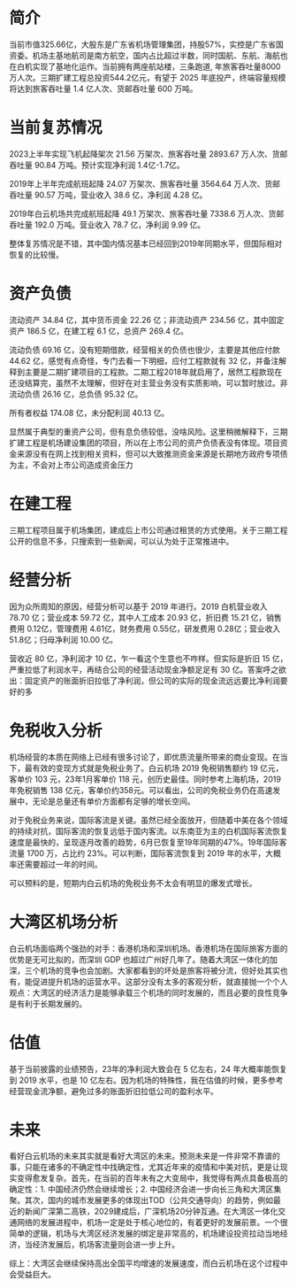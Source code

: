 # 简介
当前市值325.66亿，大股东是广东省机场管理集团，持股57%，实控是广东省国资委。机场主基地航司是南方航空，国内占比超过半数，同时国航、东航、海航也在白机实现了基地化运作。当前拥有两座航站楼，三条跑道, 年旅客吞吐量8000万人次。三期扩建工程总投资544.2亿元，有望于 2025 年底投产，终端容量规模将达到旅客吞吐量 1.4 亿人次、货邮吞吐量 600 万吨。

# 当前复苏情况
2023上半年实现飞机起降架次 21.56 万架次、旅客吞吐量 2893.67 万人次、货邮吞吐量 90.84 万吨。预计实现净利润 1.4亿-1.7亿。

2019年上半年完成航班起降 24.07 万架次、旅客吞吐量 3564.64 万人次、货邮吞吐量 90.57 万吨，营业收入 38.6 亿，净利润 4.28 亿。

2019年白云机场共完成航班起降 49.1 万架次、旅客吞吐量 7338.6 万人次、货邮吞吐量 192.0 万吨。营业收入 78.7 亿，净利润 9.99 亿。

整体复苏情况是不错，其中国内情况基本已经回到2019年同期水平，但国际相对恢复的比较慢。

# 资产负债
流动资产 34.84 亿，其中货币资金 22.26 亿；非流动资产 234.56 亿，其中固定资产 186.5 亿，在建工程 6.1 亿，总资产 269.4 亿。

流动负债 69.16 亿，没有短期借款，经营相关的负债也很少，主要是其他应付款 44.62 亿，感觉有点奇怪，专门去看一下明细，应付工程款就有 32 亿，并备注解释到主要是二期扩建项目的工程款。二期工程2018年就启用了，居然工程款现在还没结算完，虽然不太理解，但好在对主营业务没有实质影响，可以暂时放过。非流动负债 26.16 亿，总负债 95.32 亿。

所有者权益 174.08 亿，未分配利润 40.13 亿。

显然属于典型的重资产公司，但有息负债较低，没啥风险。这里稍微解释下，三期扩建工程是机场建设集团的项目，所以在上市公司的资产负债表没有体现。项目资金来源没有在网上找到相关资料，但可以大致推测资金来源是长期地方政府专项债为主，不会对上市公司造成资金压力

# 在建工程
三期工程项目属于机场集团，建成后上市公司通过租赁的方式使用。关于三期工程公开的信息不多，只搜索到一些新闻，可以认为处于正常推进中。

# 经营分析
因为众所周知的原因，经营分析可以基于 2019 年进行。2019 白机营业收入 78.70 亿；营业成本 59.72 亿，其中人工成本 20.93 亿，折旧费 15.21 亿，销售费用 0.12亿，管理费用 4.61亿，财务费用 0.55亿，研发费用 0.28亿；营业收入 51.8亿；归母净利润 10.00 亿。

营收近 80 亿，净利润才 10 亿，乍一看这个生意也不咋样。但实际是折旧 15 亿，严重拉低了利润水平，再结合公司的经营活动现金净额足足有 30 亿。答案呼之欲出：固定资产的账面折旧拉低了净利润，但公司的实际的现金流远远要比净利润要好的多

# 免税收入分析
机场经营的本质在网络上已经有很多讨论了，即优质流量所带来的商业变现。在当下，最有效的变现方式就是免税业务了。白云机场 2019 免税销售额约 19 亿元，客单价 103 元，23年1月客单价 118 元，创历史最佳。同时参考上海机场，2019 年免税销售 138 亿元，客单价约358元。可以看出，公司的免税业务仍在高速发展中，无论是总量还有单价方面都有足够的增长空间。

对于免税业务来说，国际客流是关键。虽然已经全面放开，但随着中美在各个领域的持续对抗，国际客流的恢复远低于国内客流。以东南亚为主的白机国际客流恢复速度是最快的，呈现逐月改善的趋势，6月已恢复至19年同期的47%。19年国际客流量 1700 万，占比约 23%。可以判断，国际客流恢复到 2019 年的水平，大概率还需要超过一年的时间。

可以预料的是，短期内白云机场的免税业务不太会有明显的爆发式增长。

# 大湾区机场分析
白云机场面临两个强劲的对手：香港机场和深圳机场。香港机场在国际旅客方面的优势是无可比拟的，而深圳 GDP 也超过广州好几年了。随着大湾区一体化的加深，三个机场的竞争也会加剧。大家都看到的坏处是旅客将被分流，但好处其实也有，能促进提升机场的运营水平。这部分没有太多的客观分析，就直接抛一个个人观点：大湾区的经济活力是能够承载三个机场的同时发展的，而且必要的良性竞争是有利于长期发展的。

# 估值
基于当前披露的业绩预告，23年的净利润大致会在 5 亿左右，24 年大概率能恢复到 2019 水平，也是 10 亿左右。因为机场的特殊性，我在估值的时候，更多参考经营现金流净额，避免过多的账面折旧拉低公司的盈利水平。


# 未来
看好白云机场的未来其实就是看好大湾区的未来。预测未来是一件非常不靠谱的事，只能在诸多的不确定性中找确定性，尤其近年来的疫情和中美对抗，更是让现实变得愈发复杂。首先，在当前的百年未有之大变局中，我觉得有两点具备极高的确定性：1. 中国经济仍然会继续增长；2. 中国经济会进一步向长三角和大湾区集聚。其次，国内的城市发展更多的体现出TOD（公共交通导向）的趋势，例如最近的新闻广深第二高铁，2029建成后，广深机场20分钟互通。在大湾区一体化交通网络的发展进程中，机场一定是处于核心地位的，有着更好的发展前景。一个很简单的逻辑，机场与大湾区经济发展的绑定是非常高的，机场建设投资拉动当地经济，当经济发展后，机场客流量则会进一步上升。

综上：大湾区会继续保持高出全国平均增速的发展速度，而白云机场在这个过程中会受益巨大。
